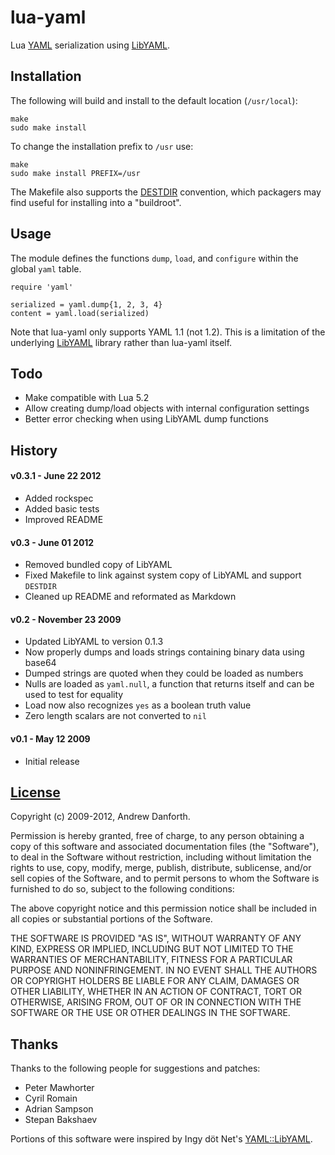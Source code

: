lua-yaml
========
Lua [YAML] serialization using [LibYAML].

Installation
------------

The following will build and install to the default location (`/usr/local`):

    make
    sudo make install

To change the installation prefix to `/usr` use:

    make
    sudo make install PREFIX=/usr

The Makefile also supports the [DESTDIR] convention, which packagers may
find useful for installing into a "buildroot".

[DESTDIR]: http://www.gnu.org/prep/standards/html_node/DESTDIR.html

Usage
-----

The module defines the functions `dump`, `load`, and `configure` within the
global `yaml` table.

    require 'yaml'

    serialized = yaml.dump{1, 2, 3, 4}
    content = yaml.load(serialized)

Note that lua-yaml only supports YAML 1.1 (not 1.2). This is a limitation of
the underlying [LibYAML] library rather than lua-yaml itself.

Todo
----

* Make compatible with Lua 5.2
* Allow creating dump/load objects with internal configuration settings
* Better error checking when using LibYAML dump functions

History
-------

#### v0.3.1 - June 22 2012

* Added rockspec
* Added basic tests
* Improved README

#### v0.3 - June 01 2012

* Removed bundled copy of LibYAML
* Fixed Makefile to link against system copy of LibYAML and support `DESTDIR`
* Cleaned up README and reformated as Markdown

#### v0.2 - November 23 2009

* Updated LibYAML to version 0.1.3
* Now properly dumps and loads strings containing binary data using base64
* Dumped strings are quoted when they could be loaded as numbers
* Nulls are loaded as `yaml.null`, a function that returns itself and can
  be used to test for equality
* Load now also recognizes `yes` as a boolean truth value
* Zero length scalars are not converted to `nil`

#### v0.1 - May 12 2009

* Initial release

[License]
---------

Copyright (c) 2009-2012, Andrew Danforth.

Permission is hereby granted, free of charge, to any person obtaining a copy
of this software and associated documentation files (the "Software"), to deal
in the Software without restriction, including without limitation the rights
to use, copy, modify, merge, publish, distribute, sublicense, and/or sell
copies of the Software, and to permit persons to whom the Software is
furnished to do so, subject to the following conditions:

The above copyright notice and this permission notice shall be included in
all copies or substantial portions of the Software.

THE SOFTWARE IS PROVIDED "AS IS", WITHOUT WARRANTY OF ANY KIND, EXPRESS OR
IMPLIED, INCLUDING BUT NOT LIMITED TO THE WARRANTIES OF MERCHANTABILITY,
FITNESS FOR A PARTICULAR PURPOSE AND NONINFRINGEMENT. IN NO EVENT SHALL THE
AUTHORS OR COPYRIGHT HOLDERS BE LIABLE FOR ANY CLAIM, DAMAGES OR OTHER
LIABILITY, WHETHER IN AN ACTION OF CONTRACT, TORT OR OTHERWISE, ARISING FROM,
OUT OF OR IN CONNECTION WITH THE SOFTWARE OR THE USE OR OTHER DEALINGS IN
THE SOFTWARE.

Thanks
------

Thanks to the following people for suggestions and patches:

* Peter Mawhorter
* Cyril Romain
* Adrian Sampson
* Stepan Bakshaev

Portions of this software were inspired by Ingy döt Net's [YAML::LibYAML].

[YAML]: http://yaml.org/ "YAML Ain't Markup Language"
[LibYAML]: http://pyyaml.org/wiki/LibYAML "YAML library written in C"
[License]: http://en.wikipedia.org/wiki/MIT_License "MIT license"
[YAML::LibYAML]: http://search.cpan.org/~nuffin/YAML-LibYAML "YAML Perl Module"
